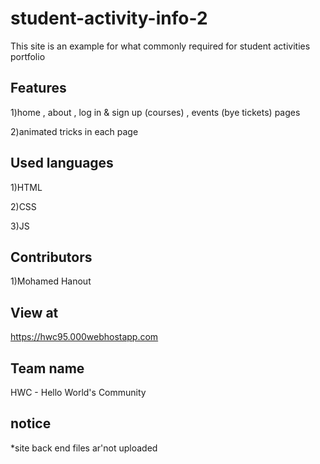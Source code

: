 # student-activity-info-2

This site is an example for what commonly required for student activities portfolio

## Features
1)home , about , log in & sign up (courses) , events (bye tickets) pages

2)animated tricks in each page

## Used languages
1)HTML

2)CSS

3)JS

## Contributors
1)Mohamed Hanout

## View at
https://hwc95.000webhostapp.com


## Team name 
HWC - Hello World's Community

## notice
*site back end files ar'not uploaded
